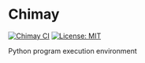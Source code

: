 # Chimay

[![Chimay CI](https://github.com/Funathon-Duvel/Chimay/actions/workflows/ci.yml/badge.svg)](https://github.com/Funathon-Duvel/Chimay/actions/workflows/ci.yml)
[![License: MIT](https://img.shields.io/badge/License-MIT-blue.svg)](https://opensource.org/licenses/MIT)

Python program execution environment
